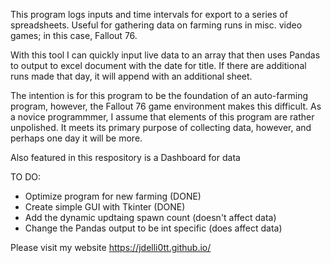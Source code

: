 This program logs inputs and time intervals for export to a series of spreadsheets.
Useful for gathering data on farming runs in misc. video games; in this case, Fallout 76. 

With this tool I can quickly input live data to an array that then uses Pandas 
to output to excel document with the date for title. If there are additional runs 
made that day, it will append with an additional sheet. 

The intention is for this program to be the foundation of an auto-farming program, however, 
the Fallout 76 game environment makes this difficult. As a novice programmmer, I assume that
elements of this program are rather unpolished. It meets its primary purpose of 
collecting data, however, and perhaps one day it will be more. 

Also featured in this respository is a Dashboard for data

TO DO: 
- Optimize program for new farming (DONE)
- Create simple GUI with Tkinter (DONE)
- Add the dynamic updtaing spawn count (doesn't affect data)
- Change the Pandas output to be int specific (does affect data)

Please visit my website https://jdelli0tt.github.io/
